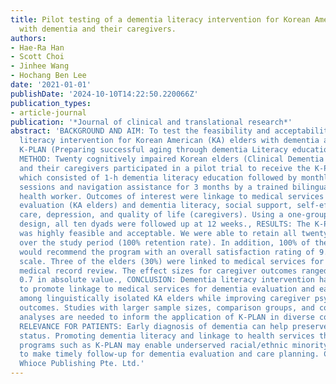 ```yaml
---
title: Pilot testing of a dementia literacy intervention for Korean American elders
  with dementia and their caregivers.
authors:
- Hae-Ra Han
- Scott Choi
- Jinhee Wang
- Hochang Ben Lee
date: '2021-01-01'
publishDate: '2024-10-10T14:22:50.220066Z'
publication_types:
- article-journal
publication: '*Journal of clinical and translational research*'
abstract: 'BACKGROUND AND AIM: To test the feasibility and acceptability of a dementia
  literacy intervention for Korean American (KA) elders with dementia and their caregivers:
  K-PLAN (Preparing successful aging through dementia Literacy education And Navigation).,
  METHOD: Twenty cognitively impaired Korean elders (Clinical Dementia Rating 1+)
  and their caregivers participated in a pilot trial to receive the K-PLAN intervention,
  which consisted of 1-h dementia literacy education followed by monthly phone counseling
  sessions and navigation assistance for 3 months by a trained bilingual community
  health worker. Outcomes of interest were linkage to medical services for dementia
  evaluation (KA elders) and dementia literacy, social support, self-efficacy in dementia
  care, depression, and quality of life (caregivers). Using a one-group pre-and post-test
  design, all ten dyads were followed up at 12 weeks., RESULTS: The K-PLAN intervention
  was highly feasible and acceptable. We were able to retain all twenty participants
  over the study period (100% retention rate). In addition, 100% of the caregivers
  would recommend the program with an overall satisfaction rating of 9.7 on a 1-10-point
  scale. Three of the elders (30%) were linked to medical services for dementia by
  medical record review. The effect sizes for caregiver outcomes ranged from 0.4 to
  0.7 in absolute value., CONCLUSION: Dementia literacy intervention has the potential
  to promote linkage to medical services for dementia evaluation and early diagnosis
  among linguistically isolated KA elders while improving caregiver psychological
  outcomes. Studies with larger sample sizes, comparison groups, and cost-effective
  analyses are needed to inform the application of K-PLAN in diverse community settings.,
  RELEVANCE FOR PATIENTS: Early diagnosis of dementia can help preserve functional
  status. Promoting dementia literacy and linkage to health services through community-based
  programs such as K-PLAN may enable underserved racial/ethnic minority communities
  to make timely follow-up for dementia evaluation and care planning. Copyright: ©
  Whioce Publishing Pte. Ltd.'
---
```

